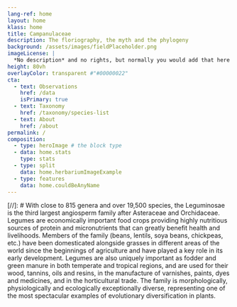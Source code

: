 ```yaml
---
lang-ref: home
layout: home
klass: home
title: Campanulaceae
description: The floriography, the myth and the phylogeny
background: /assets/images/fieldPlaceholder.png
imageLicense: |
  *No description* and no rights, but normally you would add that here
height: 80vh
overlayColor: transparent #"#00000022"
cta:
  - text: Observations
    href: /data
    isPrimary: true
  - text: Taxonomy
    href: /taxonomy/species-list
  - text: About
    href: /about
permalink: /
composition:
  - type: heroImage # the block type
  - data: home.stats
    type: stats
  - type: split
    data: home.herbariumImageExample
  - type: features
    data: home.couldBeAnyName
---
```


[//]: # With close to 815 genera and over 19,500 species, the Leguminosae is the third largest angiosperm family after Asteraceae and Orchidaceae. Legumes are economically important food crops providing highly nutritious sources of protein and micronutrients that can greatly benefit health and livelihoods. Members of the family (beans, lentils, soya beans, chickpeas, etc.) have been domesticated alongside grasses in different areas of the world since the beginnings of agriculture and have played a key role in its early development. Legumes are also uniquely important as fodder and green manure in both temperate and tropical regions, and are used for their wood, tannins, oils and resins, in the manufacture of varnishes, paints, dyes and medicines, and in the horticultural trade. The family is morphologically, physiologically and ecologically exceptionally diverse, representing one of the most spectacular examples of evolutionary diversification in plants. 
